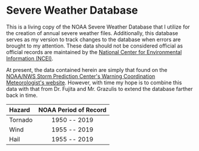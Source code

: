 # Severe Weather Database
This is a living copy of the NOAA Severe Weather Database that I utilize for the creation of annual severe weather files.
Additionally, this database serves as my version to track changes to the database when errors are brought to my attention.
These data should not be considered official as official records are maintained by the [National Center for Environmental Information (NCEI)](https://www.ncei.noaa.gov).

At present, the data contained herein are simply that found on the [NOAA/NWS Storm Prediction Center's Warning Coordination Meteorologist's website](https://www.spc.noaa.gov/wcm#data).
However, with time my hope is to combine this data with that from Dr. Fujita and Mr. Grazulis to extend the database farther back in time.


| Hazard     | NOAA Period of Record |
| :--------- | :-------------------: |
| Tornado    | 1950 -- 2019          |
| Wind       | 1955 -- 2019          |
| Hail       | 1955 -- 2019          |

